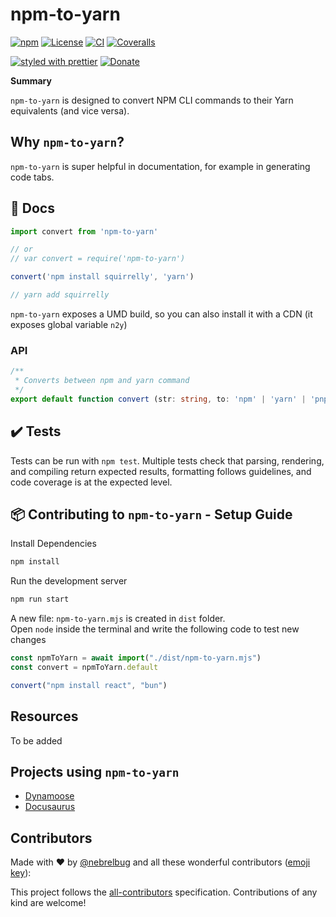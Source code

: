 # npm-to-yarn

<!-- ALL-CONTRIBUTORS-BADGE:START - Do not remove or modify this section -->

[logo]: https://img.shields.io/badge/all_contributors-0-orange.svg 'Number of contributors on All-Contributors'

<!-- ALL-CONTRIBUTORS-BADGE:END -->

[![npm](https://img.shields.io/npm/v/npm-to-yarn)](https://www.npmjs.com/package/npm-to-yarn)
[![License](https://img.shields.io/npm/l/npm-to-yarn)](./LICENSE)
[![CI](https://github.com/nebrelbug/npm-to-yarn/actions/workflows/ci.yml/badge.svg)](https://github.com/nebrelbug/npm-to-yarn/actions/workflows/ci.yml)
[![Coveralls](https://img.shields.io/coveralls/nebrelbug/npm-to-yarn.svg)](https://coveralls.io/github/nebrelbug/npm-to-yarn)

[![styled with prettier](https://img.shields.io/badge/styled_with-prettier-ff69b4.svg)](https://github.com/prettier/prettier)
[![Donate](https://img.shields.io/badge/donate-paypal-blue.svg)](https://paypal.me/bengubler)

**Summary**

`npm-to-yarn` is designed to convert NPM CLI commands to their Yarn equivalents (and vice versa).

## Why `npm-to-yarn`?

`npm-to-yarn` is super helpful in documentation, for example in generating code tabs.

## 📜 Docs

```js
import convert from 'npm-to-yarn'

// or
// var convert = require('npm-to-yarn')

convert('npm install squirrelly', 'yarn')

// yarn add squirrelly
```

`npm-to-yarn` exposes a UMD build, so you can also install it with a CDN (it exposes global variable `n2y`)

### API

```ts
/**
 * Converts between npm and yarn command
 */
export default function convert (str: string, to: 'npm' | 'yarn' | 'pnpm' | 'bun'): string
```

## ✔️ Tests

Tests can be run with `npm test`. Multiple tests check that parsing, rendering, and compiling return expected results, formatting follows guidelines, and code coverage is at the expected level.

## 📦 Contributing to `npm-to-yarn` - Setup Guide

Install Dependencies
```sh copy
npm install
```

Run the development server

```sh
npm run start
```

A new file: `npm-to-yarn.mjs` is created in `dist` folder. <br>
Open `node` inside the terminal and write the following code to test new changes
```js
const npmToYarn = await import("./dist/npm-to-yarn.mjs")
const convert = npmToYarn.default

convert("npm install react", "bun")
```

## Resources

To be added

## Projects using `npm-to-yarn`

- [Dynamoose](https://dynamoosejs.com)
- [Docusaurus](https://docusaurus.io)

## Contributors

Made with ❤ by [@nebrelbug](https://github.com/nebrelbug) and all these wonderful contributors ([emoji key](https://github.com/kentcdodds/all-contributors#emoji-key)):

<!-- ALL-CONTRIBUTORS-LIST:START - Do not remove or modify this section -->
<!-- prettier-ignore-start -->
<!-- markdownlint-disable -->


<!-- markdownlint-enable -->
<!-- prettier-ignore-end -->

<!-- ALL-CONTRIBUTORS-LIST:END -->

This project follows the [all-contributors](https://github.com/kentcdodds/all-contributors) specification. Contributions of any kind are welcome!
